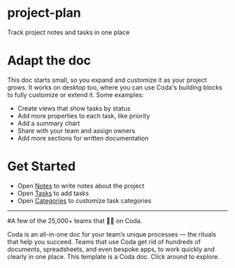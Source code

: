 # project-plan
Track project notes and tasks in one place

# Adapt the doc

This doc starts small, so you expand and customize it as your project grows.
It works on desktop too, where you can use Coda's building blocks to fully customize or extend it.  Some examples:
* Create views that show tasks by status
* Add more properties to each task, like priority
* Add a summary chart
* Share with your team and assign owners
* Add more sections for written documentation

# Get Started
* Open [Notes](https://coda.io/d/_d5xvrFKvH-R/Notes_sunmd) to write notes about the project
* Open [Tasks](https://coda.io/d/_d5xvrFKvH-R/Tasks_suNdk) to add tasks
* Open [Categories](https://coda.io/d/_d5xvrFKvH-R/Categories_suCX0) to customize task categories
---

#A few of the 25,000+ teams that 🏃‍♀️ on Coda.

Coda is an all-in-one doc for your team’s unique processes — the rituals that help you succeed. Teams that use Coda get rid of hundreds of documents, spreadsheets, and even bespoke apps, to work quickly and clearly in one place. This template is a Coda doc. Click around to explore.
